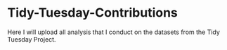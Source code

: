 # Tidy-Tuesday-Contributions
Here I will upload all analysis that I conduct on the datasets from the Tidy Tuesday Project.



